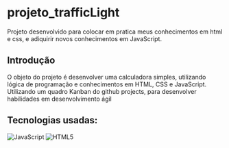 # projeto_trafficLight
Projeto desenvolvido para colocar em pratica meus conhecimentos em html e css, e adiquirir novos conhecimentos em JavaScript.

## Introdução
O objeto do projeto é desenvolver uma calculadora simples, utilizando lógica de programação e conhecimentos em HTML, CSS e JavaScript. Utilizando um quadro Kanban do github projects, para desenvolver habilidades em desenvolvimento ágil 

## Tecnologias usadas:
![JavaScript](https://img.shields.io/badge/javascript-%23323330.svg?style=for-the-badge&logo=javascript&logoColor=%23F7DF1E)
![HTML5](https://img.shields.io/badge/html5-%23E34F26.svg?style=for-the-badge&logo=html5&logoColor=white)
